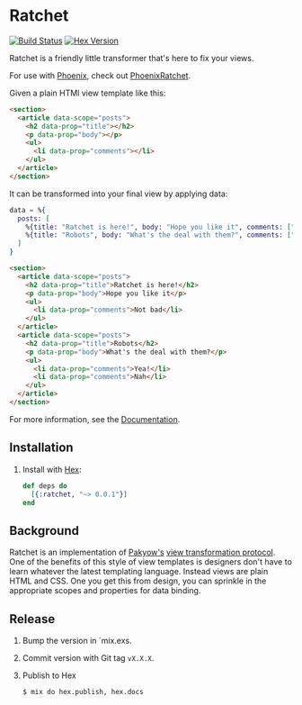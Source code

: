 # Ratchet

[![Build Status][travis-img]][travis] [![Hex Version][hex-img]][hex]

[travis-img]: https://travis-ci.org/iamvery/ratchet.svg?branch=master
[travis]: https://travis-ci.org/iamvery/ratchet
[hex-img]: https://img.shields.io/hexpm/v/ratchet.svg
[hex]: https://hex.pm/packages/ratchet

Ratchet is a friendly little transformer that's here to fix your views.

For use with [Phoenix][phoenix], check out [PhoenixRatchet][phoenix-ratchet].

Given a plain HTMl view template like this:

```html
<section>
  <article data-scope="posts">
    <h2 data-prop="title"></h2>
    <p data-prop="body"></p>
    <ul>
      <li data-prop="comments"></li>
    </ul>
  </article>
</section>
```

It can be transformed into your final view by applying data:

```elixir
data = %{
  posts: [
    %{title: "Ratchet is here!", body: "Hope you like it", comments: ["Not bad"]},
    %{title: "Robots", body: "What's the deal with them?", comments: ["Yea!", "Nah"]},
  ]
}
```

```html
<section>
  <article data-scope="posts">
    <h2 data-prop="title">Ratchet is here!</h2>
    <p data-prop="body">Hope you like it</p>
    <ul>
      <li data-prop="comments">Not bad</li>
    </ul>
  </article>
  <article data-scope="posts">
    <h2 data-prop="title">Robots</h2>
    <p data-prop="body">What's the deal with them?</p>
    <ul>
      <li data-prop="comments">Yea!</li>
      <li data-prop="comments">Nah</li>
    </ul>
  </article>
</section>
```

For more information, see the [Documentation][docs].

## Installation

1. Install with [Hex][hex]:

   ```elixir
   def deps do
     [{:ratchet, "~> 0.0.1"}]
   end
   ```

## Background

Ratchet is an implementation of [Pakyow's][pakyow] [view transformation protocol][vtp].
One of the benefits of this style of view templates is designers don't have to learn whatever the latest templating language.
Instead views are plain HTML and CSS.
One you get this from design, you can sprinkle in the appropriate scopes and properties for data binding.

## Release

1. Bump the version in `mix.exs.
1. Commit version with Git tag `vX.X.X`.
1. Publish to Hex

   ```
   $ mix do hex.publish, hex.docs
   ```


[phoenix]: http://www.phoenixframework.org/
[phoenix-ratchet]: https://github.com/iamvery/phoenix_ratchet
[pakyow]: https://pakyow.org
[docs]: https://hexdocs.pm/ratchet
[hex]: https://hex.pm/
[vtp]: https://pakyow.org/docs/concepts/view-transformation-protocol
